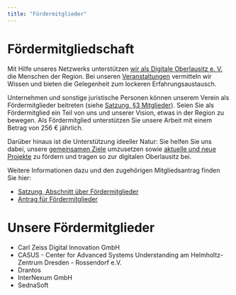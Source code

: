 ```yaml
---
title: "Fördermitglieder"
---
```


# Fördermitgliedschaft

Mit Hilfe unseres Netzwerks unterstützen [wir als Digitale Oberlausitz e. V.](/verein) die Menschen der Region.
Bei unseren [Veranstaltungen](/events) vermitteln wir Wissen und bieten die Gelegenheit zum lockeren
Erfahrungsaustausch.

Unternehmen und sonstige juristische Personen können unserem Verein als
Fördermitglieder beitreten (siehe [Satzung, §3 Mitglieder](/satzung#3)).
Seien Sie als Fördermitglied ein Teil von uns und unserer Vision,
etwas in der Region zu bewegen. Als Fördermitglied unterstützen Sie unsere Arbeit
mit einem Betrag von 256 € jährlich.

Darüber hinaus ist die Unterstützung ideeller Natur: Sie helfen Sie uns dabei,
unsere [gemeinsamen Ziele](/verein) umzusetzen sowie
[aktuelle und neue Projekte](/projekte) zu fördern und tragen so zur
digitalen Oberlausitz bei.

Weitere Informationen dazu und den zugehörigen Mitgliedsantrag finden Sie hier:

* [Satzung, Abschnitt über Fördermitglieder](https://digitale-oberlausitz.eu/satzung#3)
* [Antrag für Fördermitglieder](https://cloud.digitale-oberlausitz.eu/index.php/s/patuBuMGHVv30Jl)

# Unsere Fördermitglieder

- Carl Zeiss Digital Innovation GmbH
- CASUS - Center for Advanced Systems Understanding am Helmholtz-Zentrum Dresden - Rossendorf e.V.
- Drantos
- InterNexum GmbH
- SednaSoft
